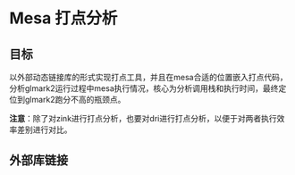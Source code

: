 # Mesa 打点分析
## 目标
以外部动态链接库的形式实现打点工具，并且在mesa合适的位置嵌入打点代码，分析glmark2运行过程中mesa执行情况，核心为分析调用栈和执行时间，最终定位到glmark2跑分不高的瓶颈点。

**注意**：除了对zink进行打点分析，也要对dri进行打点分析，以便于对两者执行效率差别进行对比。

## 外部库链接
